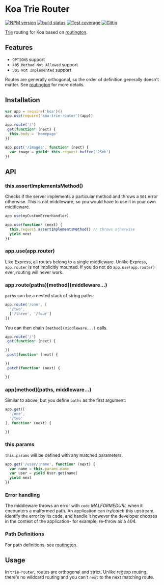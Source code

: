 # Koa Trie Router

[![NPM version][npm-image]][npm-url]
[![build status][travis-image]][travis-url]
[![Test coverage][coveralls-image]][coveralls-url]
[![Gittip][gittip-image]][gittip-url]

[Trie](http://en.wikipedia.org/wiki/Trie) routing for Koa based on [routington](https://github.com/jonathanong/routington).

## Features

- `OPTIONS` support
- `405 Method Not Allowed` support
- `501 Not Implemented` support

Routes are generally orthogonal, so the order of definition generally doesn't matter.
See [routington](https://github.com/jonathanong/routington) for more details.

## Installation

```js
var app = require('koa')()
app.use(require('koa-trie-router')(app))

app.route('/')
.get(function* (next) {
  this.body = 'homepage'
})

app.post('/images', function* (next) {
  var image = yield* this.request.buffer('25mb')
})
```

## API

### this.assertImplementsMethod()

Checks if the server implements a particular method and throws a `501` error otherwise.
This is not middleware, so you would have to use it in your own middleware.

```js
app.use(myCustomErrorHandler)

app.use(function* (next) {
  this.request.assertImplementsMethod() // throws otherwise
  yield next
})
```

### app.use(app.router)

Like Express, all routes belong to a single middleware.
Unlike Express, `app.router` is not implicitly mounted.
If you do not do `app.use(app.router)` ever,
routing will never work.

### app.route(paths)\[method\]\(middleware...\)

`paths` can be a nested stack of string paths:

```js
app.route('/one', [
  '/two',
  ['/three', '/four']
])
```

You can then chain `[method](middleware...)` calls.

```js
app.route('/')
.get(function* (next) {

})
.post(function* (next) {

})
.patch(function* (next) {

})
```

### app\[method\]\(paths, middleware...\)

Similar to above, but you define `paths` as the first argument:

```js
app.get([
  '/one',
  '/two'
], function* (next) {

})
```

### this.params

`this.params` will be defined with any matched parameters.

```js
app.get('/user/:name', function* (next) {
  var name = this.params.name
  var user = yield User.get(name)
  yield next
})
```

### Error handling

The middleware throws an error with `code` _MALFORMEDURL_ when it encounters
a malformed path. An application can _try/catch_ this upstream, identify the error
by its code, and handle it however the developer chooses in the context of the
application- for example, re-throw as a 404.

### Path Definitions

For path definitions, see [routington](https://github.com/jonathanong/routington).

## Usage

In `trie-router`, routes are orthogonal and strict. Unlike regexp routing, there's no wildcard routing and you can't `next` to the next matching route.

[npm-image]: https://img.shields.io/npm/v/koa-trie-router.svg?style=flat
[npm-url]: https://npmjs.org/package/koa-trie-router
[travis-image]: https://img.shields.io/travis/koajs/trie-router.svg?style=flat
[travis-url]: https://travis-ci.org/koajs/trie-router
[coveralls-image]: https://img.shields.io/coveralls/koajs/trie-router.svg?style=flat
[coveralls-url]: https://coveralls.io/r/koajs/trie-router?branch=master
[gittip-image]: https://img.shields.io/gittip/jonathanong.svg?style=flat
[gittip-url]: https://www.gittip.com/jonathanong/
